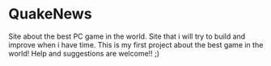 # QuakeNews
Site about the best PC game in the world.
Site that i will try to build and improve when i have time. This is my first project about the best game in the world!
Help and suggestions are welcome!! ;)
